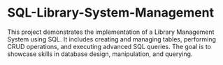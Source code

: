 # SQL-Library-System-Management
This project demonstrates the implementation of a Library Management System using SQL. It includes creating and managing tables, performing CRUD operations, and executing advanced SQL queries. The goal is to showcase skills in database design, manipulation, and querying.
